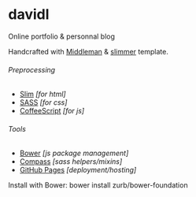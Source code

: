 davidl
======

Online portfolio &amp; personnal blog

Handcrafted with [Middleman](http://middlemanapp.com) & [slimmer](https://github.com/polymatt/slimmer) template.

###### Preprocessing
- [Slim](http://slim-lang.com) *[for html]*
- [SASS](http://sass-lang.com) *[for css]*
- [CoffeeScript](http://coffeescript.org) *[for js]*

###### Tools
- [Bower](http://bower.io) *[js package management]*
- [Compass](http://compass-style.org) *[sass helpers/mixins]*
- [GitHub Pages](http://pages.github.com) *[deployment/hosting]*

 Install with Bower: bower install zurb/bower-foundation
